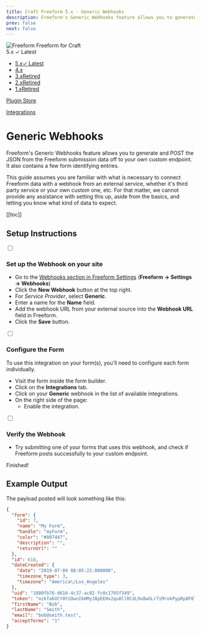```yaml
---
title: Craft Freeform 5.x - Generic Webhooks
description: Freeform's Generic Webhooks feature allows you to generate and POST the JSON from the Freeform submission data off to your own custom endpoint.
prev: false
next: false
---
```


<meta property="og:image" content="https://docs.solspace.com/extras/social/craft/freeform/freeform.png" />

<div id="pr-heading">
    <img src="https://docs.solspace.com/extras/icons/products/freeform-icon.png" alt="Freeform" class="pr-image">
    <span class="pr-name">Freeform</span>
    <span class="pr-category">for Craft</span>
    <div class="pr-v-wrapper">
        <div class="pr-v">
            <span class="pr-v-v">5.x</span>
            <span class="pr-v-type pr-latest">✓ Latest</span>
            <span class="pr-v-arrow arrow down"></span>
        </div>
        <ul class="pr-v-list">
            <li><a href="/craft/freeform/v5/">5.x<span class="pr-v-type pr-latest">✓ Latest</span></a></li>
            <li><a href="/craft/freeform/v4/">4.x</a></li>
            <li><a href="/craft/freeform/v3/">3.x<span class="pr-v-type pr-retired">Retired</span></a></li>
            <li><a href="/craft/freeform/v2/">2.x<span class="pr-v-type pr-retired">Retired</span></a></li>
            <li><a href="/craft/freeform/v1/">1.x<span class="pr-v-type pr-retired">Retired</span></a></li>
        </ul>
    </div>
    <div class="pr-buy">
        <a href="https://plugins.craftcms.com/freeform" class="button button-blue"><span class="external-url">Plugin Store</span></a>
    </div>
</div>

<span class="page-section"><a href="/craft/freeform/v5/integrations/">Integrations</a></span>

# Generic Webhooks <Badge type="pro" text="Pro" />
Freeform's Generic Webhooks feature allows you to generate and POST the JSON from the Freeform submission data off to your own custom endpoint. It also contains a few form identifying entries.

This guide assumes you are familiar with what is necessary to connect Freeform data with a webhook from an external service, whether it's third party service or your own custom one, etc. For that matter, we cannot provide any assistance with setting this up, aside from the basics, and letting you know what kind of data to expect.


[[toc]]


## Setup Instructions

<div class="step">
<label for="step1"><input type="checkbox" class="step-check" id="step1">

### Set up the Webhook on your site

</label>

- Go to the [Webhooks section in Freeform Settings](../configuration/settings/#webhooks) (**Freeform → Settings → Webhooks**)
- Click the **New Webhook** button at the top right.
- For *Service Provider*, select **Generic**.
- Enter a name for the **Name** field.
- Add the webhook URL from your external source into the **Webhook URL** field in Freeform.
- Click the **Save** button.

</div>

<div class="step">
<label for="step2"><input type="checkbox" class="step-check" id="step2">

### Configure the Form

</label>

To use this integration on your form(s), you'll need to configure each form individually.

- Visit the form inside the form builder.
- Click on the **Integrations** tab.
- Click on your **Generic** webhook in the list of available integrations.
- On the right side of the page:
    - Enable the integration.

</div>

<div class="step">
<label for="step3"><input type="checkbox" class="step-check" id="step3">

### Verify the Webhook

</label>

- Try submitting one of your forms that uses this webhook, and check if Freeform posts successfully to your custom endpoint.

</div>

<div class="step-finished">Finished!</div>


## Example Output
The payload posted will look something like this:

``` json
{
  "form": {
    "id": 7,
    "name": "My Form",
    "handle": "myForm",
    "color": "#807447",
    "description": "",
    "returnUrl": ""
  },
  "id": 618,
  "dateCreated": {
    "date": "2019-07-09 08:05:22.000000",
    "timezone_type": 3,
    "timezone": "America\/Los_Angeles"
  },
  "uid": "1880fb76-d616-4c37-ac02-fc0c1765f349",
  "token": "nzkfa6VCY0YzOwnIkHMyJ8pEEHx2qu8llRCdL9u8wGLr7iMrokPypRp8F0lQwfm6zLibTXKKihdCJ1V4Iq5uprtyajz7MGtXVUq2",
  "firstName": "Bob",
  "lastName": "Smith",
  "email": "bob@smith.test",
  "acceptTerms": "1"
}
```